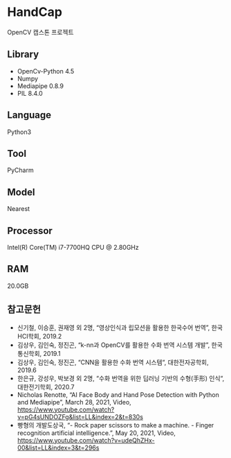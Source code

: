 # HandCap
 OpenCV 캡스톤 프로젝트
 
## Library
- OpenCv-Python 4.5
- Numpy
- Mediapipe 0.8.9
- PIL 8.4.0

## Language 
Python3
## Tool 
PyCharm
## Model 
Nearest

## Processor
Intel(R) Core(TM) i7-7700HQ CPU @ 2.80GHz 
## RAM 
20.0GB

## 참고문헌
- 신기철, 이승훈, 권재영 외 2명, “영상인식과 립모션을 활용한 한국수어 번역”, 한국HCI학회, 2019.2
- 김상우, 김인숙, 정진곤, “k-nn과 OpenCV를 활용한 수화 번역 시스템 개발”, 한국통신학회, 2019.1
- 김상우, 김인숙, 정진곤, “CNN을 활용한 수화 번역 시스템“, 대한전자공학회, 2019.6
- 한은규, 강성우, 박보경 외 2명, “수화 번역을 위한 딥러닝 기반의 수형(手形) 인식“, 대한전기학회, 2020.7
- Nicholas Renotte, “AI Face Body and Hand Pose Detection with Python and Mediapipe”, March 28, 2021, Video, https://www.youtube.com/watch?v=pG4sUNDOZFg&list=LL&index=2&t=830s
- 빵형의 개발도상국, “- Rock paper scissors to make a machine. - Finger recognition artificial intelligence.”, May 20, 2021, Video, https://www.youtube.com/watch?v=udeQhZHx-00&list=LL&index=3&t=296s
